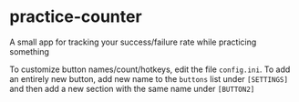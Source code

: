 # practice-counter
A small app for tracking your success/failure rate while practicing something

To customize button names/count/hotkeys, edit the file `config.ini`. To add an entirely new button, add new name to the `buttons` list under `[SETTINGS]` and then add a new section with the same name under `[BUTTON2]`
